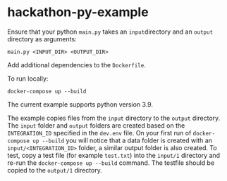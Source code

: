# hackathon-py-example

Ensure that your python `main.py` takes an `input`directory and an `output` directory as arguments:

`main.py <INPUT_DIR> <OUTPUT_DIR>`

Add additional dependencies to the `Dockerfile`.

To run locally:

`docker-compose up --build`

The current example supports python version 3.9.

The example copies files from the `input` directory to the `output` directory. The `input` folder and `output` folders are created based on the `INTEGRATION_ID` specified in the `dev.env` file. On your first run of `docker-compose up --build` you will notice that a data folder is created with an `input/<INTEGRATION_ID>` folder, a similar output folder is also created. 
To test, copy a test file (for example `test.txt`) into the `input/1` directory and re-run the `docker-compose up --build` command. The testfile should be copied to the `output/1` directory.